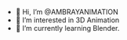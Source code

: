 - 👋 Hi, I’m @AMBRAYANIMATION
- 👀 I’m interested in 3D Animation
- 🌱 I’m currently learning Blender.

<!---
AMBRAYANIMATION/AMBRAYANIMATION is a ✨ special ✨ repository because its `README.md` (this file) appears on your GitHub profile.
You can click the Preview link to take a look at your changes.
--->
